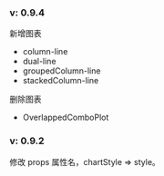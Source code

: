 ### v: 0.9.4

新增图表

- column-line
- dual-line
- groupedColumn-line
- stackedColumn-line

删除图表

- OverlappedComboPlot

### v: 0.9.2

修改 props 属性名，chartStyle => style。
